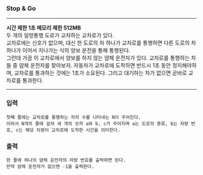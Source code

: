### Stop & Go
---
**시간 제한 1초 메모리 제한 512MB**  
두 개의 일방통행 도로가 교차하는 교차로가 있다. <br>
교차로에는 신호가 없으며, 대신 한 도로의 차 하나가 교차로를 통행하면 다른 도로의 차 하나가 이어서 지나가는 식의 양보 운전을 통해 통행된다. <br>
그런데 가끔 이 교차로에서 양보를 하지 않는 얌체 운전자가 있다.
교차로를 통행하는 차들 중 얌체 운전자를 찾아보자.
자동차가 교차로에 도착하면 반드시 1초 동안 정지해야하며, 교차로를 통과하는 것에는 1초가 소요된다. 그리고 대기하는 차가 없으면 곧바로 교차로를 통과한다.

---

### 입력
```
첫째 줄에는 교차로를 통행하는 차의 수를 나타내는 N이 주어진다.
이어서 N개의 줄에 걸쳐 세 개의 숫자 a와 b, c가 주어지며 a는 도로의 종류, b는 차량 번호, c는 해당 차량이 교차로에 도착한 시간을 의미한다.
```
### 출력
```
한 줄에 하나의 얌체 운전자의 차량 번호를 출력하면 된다.
만약 얌체 운전자가 없으면 -1을 출력한다.
```
